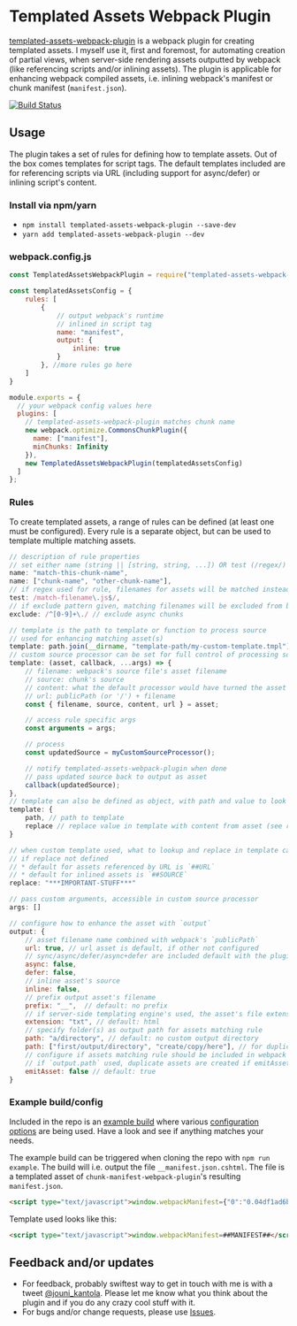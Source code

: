 # Templated Assets Webpack Plugin

[templated-assets-webpack-plugin](https://www.npmjs.com/package/templated-assets-webpack-plugin) is a webpack plugin for creating templated assets. I myself use it, first and foremost, for automating creation of partial views, when server-side rendering assets outputted by webpack (like referencing scripts and/or inlining assets). The plugin is applicable for enhancing webpack compiled assets, i.e. inlining webpack's manifest or chunk manifest (`manifest.json`).

[![Build Status](https://travis-ci.org/jouni-kantola/templated-assets-webpack-plugin.svg?branch=master)](https://travis-ci.org/jouni-kantola/templated-assets-webpack-plugin)

## Usage
The plugin takes a set of rules for defining how to template assets. Out of the box comes templates for script tags. The default templates included are for referencing scripts via URL (including support for async/defer) or inlining script's content.

### Install via npm/yarn
- `npm install templated-assets-webpack-plugin --save-dev`
- `yarn add templated-assets-webpack-plugin --dev`

### webpack.config.js
```javascript
const TemplatedAssetsWebpackPlugin = require("templated-assets-webpack-plugin");

const templatedAssetsConfig = {
    rules: [
        {
            // output webpack's runtime
            // inlined in script tag
            name: "manifest",
            output: {
                inline: true
            }
        }, //more rules go here
    ]
}

module.exports = {
  // your webpack config values here
  plugins: [
    // templated-assets-webpack-plugin matches chunk name
    new webpack.optimize.CommonsChunkPlugin({
      name: ["manifest"],
      minChunks: Infinity
    }),
    new TemplatedAssetsWebpackPlugin(templatedAssetsConfig)
  ]
};
```

### Rules
To create templated assets, a range of rules can be defined (at least one must be configured). Every rule is a separate object, but can be used to template multiple matching assets.

```javascript
// description of rule properties
// set either name (string || [string, string, ...]) OR test (/regex/)
name: "match-this-chunk-name",
name: ["chunk-name", "other-chunk-name"],
// if regex used for rule, filenames for assets will be matched instead of chunk names
test: /match-filename\.js$/,
// if exclude pattern given, matching filenames will be excluded from being templated
exclude: /^[0-9]+\./ // exclude async chunks

// template is the path to template or function to process source
// used for enhancing matching asset(s)
template: path.join(__dirname, "template-path/my-custom-template.tmpl"),
// custom source processor can be set for full control of processing source
template: (asset, callback, ...args) => {
    // filename: webpack's source file's asset filename
    // source: chunk's source
    // content: what the default processor would have turned the asset's content into
    // url: publicPath (or '/') + filename
    const { filename, source, content, url } = asset;

    // access rule specific args 
    const arguments = args;

    // process
    const updatedSource = myCustomSourceProcessor();

    // notify templated-assets-webpack-plugin when done
    // pass updated source back to output as asset
    callback(updatedSource);
},
// template can also be defined as object, with path and value to look for and replace
template: {
    path, // path to template
    replace // replace value in template with content from asset (see replace property for default values)
}

// when custom template used, what to lookup and replace in template can be configured
// if replace not defined
// * default for assets referenced by URL is `##URL`
// * default for inlined assets is `##SOURCE`
replace: "***IMPORTANT-STUFF***"

// pass custom arguments, accessible in custom source processor
args: []

// configure how to enhance the asset with `output`
output: {
    // asset filename name combined with webpack's `publicPath`
    url: true, // url asset is default, if other not configured
    // sync/async/defer/async+defer are included default with the plugin
    async: false,
    defer: false,
    // inline asset's source
    inline: false,
    // prefix output asset's filename
    prefix: "__",  // default: no prefix
    // if server-side templating engine's used, the asset's file extension can be controlled 
    extension: "txt", // default: html
    // specify folder(s) as output path for assets matching rule
    path: "a/directory", // default: no custom output directory
    path: ["first/output/directory", "create/copy/here"], // for duplicate output
    // configure if assets matching rule should be included in webpack's output
    // if `output.path` used, duplicate assets are created if emitAsset is true
    emitAsset: false // default: true
}
```

### Example build/config
Included in the repo is an [example build](https://github.com/jouni-kantola/templated-assets-webpack-plugin/blob/master/example/webpack.config.js) where various [configuration options](https://github.com/jouni-kantola/templated-assets-webpack-plugin/blob/master/example/templated-assets-config.js) are being used. Have a look and see if anything matches your needs.

The example build can be triggered when cloning the repo with `npm run example`. The build will i.e. output the file `__manifest.json.cshtml`. The file is a templated asset of `chunk-manifest-webpack-plugin`'s resulting `manifest.json`.

```html
<script type="text/javascript">window.webpackManifest={"0":"0.04df1ad6b72d121fd6ab.js","1":"1.652fb163ed4c79d993d0.js","2":"2.3a556c55f764acccb23a.js"}</script>
```

Template used looks like this:
```html
<script type="text/javascript">window.webpackManifest=##MANIFEST##</script>
```

## Feedback and/or updates
* For feedback, probably swiftest way to get in touch with me is with a tweet [@jouni_kantola](https://twitter.com/jouni_kantola). Please let me know what you think about the plugin and if you do any crazy cool stuff with it.
* For bugs and/or change requests, please use [Issues](https://github.com/jouni-kantola/templated-assets-webpack-plugin/issues).
